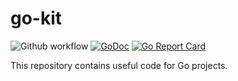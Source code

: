 # go-kit
![Github workflow](https://github.com/abeltay/go-kit/actions/workflows/go.yml/badge.svg)
[![GoDoc](https://godoc.org/github.com/abeltay/go-kit?status.svg)](https://godoc.org/github.com/abeltay/go-kit)
[![Go Report Card](https://goreportcard.com/badge/github.com/abeltay/go-kit)](https://goreportcard.com/report/github.com/abeltay/go-kit)

This repository contains useful code for Go projects.
